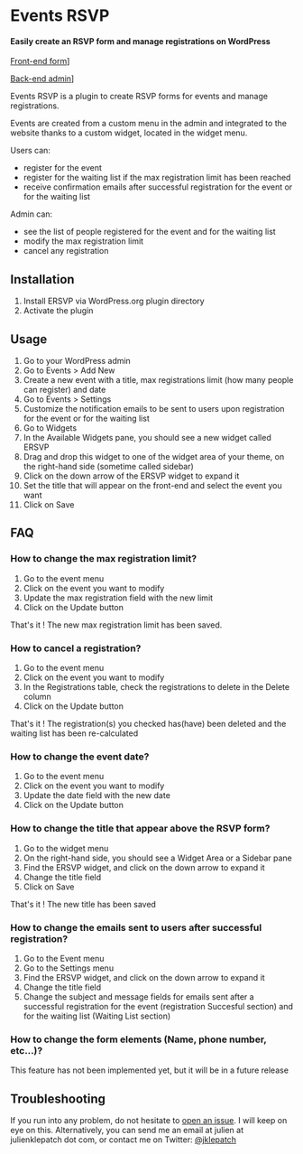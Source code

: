 # Events RSVP

#### Easily create an RSVP form and manage registrations on WordPress 

[Front-end form](https://github.com/jklepatch/ersvp/raw/master/front-end.png)]

[Back-end admin](https://github.com/jklepatch/ersvp/raw/master/back-end.png)]

Events RSVP is a plugin to create RSVP forms for events and manage registrations.

Events are created from a custom menu in the admin and integrated to the website
thanks to a custom widget, located in the widget menu.

Users can:
* register for the event
* register for the waiting list if the max registration limit has been reached
* receive confirmation emails after successful registration for the event or
for the waiting list

Admin can:
* see the list of people registered for the event and for the waiting list
* modify the max registration limit
* cancel any registration

## Installation

1. Install ERSVP via WordPress.org plugin directory
1. Activate the plugin

## Usage

1. Go to your WordPress admin
2. Go to Events > Add New
3. Create a new event with a title, max registrations limit (how many people can register) and date
4. Go to Events > Settings
5. Customize the notification emails to be sent to users upon registration for the event or for the waiting list
6. Go to Widgets 
7. In the Available Widgets pane, you should see a new widget called ERSVP
8. Drag and drop this widget to one of the widget area of your theme, on the right-hand side (sometime called sidebar)
9. Click on the down arrow of the ERSVP widget to expand it
10. Set the title that will appear on the front-end and select the event you want
11. Click on Save

## FAQ

### How to change the max registration limit?

1. Go to the event menu
2. Click on the event you want to modify
3. Update the max registration field with the new limit
4. Click on the Update button 

That's it ! The new max registration limit has been saved.

### How to cancel a registration?

1. Go to the event menu
2. Click on the event you want to modify
3. In the Registrations table, check the registrations to delete in the Delete column
4. Click on the Update button 

That's it ! The registration(s) you checked has(have) been deleted and the waiting list has been re-calculated

### How to change the event date?

1. Go to the event menu
2. Click on the event you want to modify
3. Update the date field with the new date
4. Click on the Update button

### How to change the title that appear above the RSVP form?

1. Go to the widget menu
2. On the right-hand side, you should see a Widget Area or a Sidebar pane
3. Find the ERSVP widget, and click on the down arrow to expand it
4. Change the title field
5. Click on Save 

That's it ! The new title has been saved

### How to change the emails sent to users after successful registration? 

1. Go to the Event menu
2. Go to the Settings menu
3. Find the ERSVP widget, and click on the down arrow to expand it
4. Change the title field
5. Change the subject and message fields for emails sent after a successful registration
for the event (registration Succesful section) and for the waiting list (Waiting List section) 

### How to change the form elements (Name, phone number, etc...)?

This feature has not been implemented yet, but it will be in a future release

## Troubleshooting

If you run into any problem, do not hesitate to [open an issue][issues]. I will keep on eye on this. 
Alternatively, you can send me an email at julien at julienklepatch dot com, or contact me on Twitter: [@jklepatch](https://twitter.com/jklepatch)

[issues]: https://github.com/jklepatch/ersvp/issues